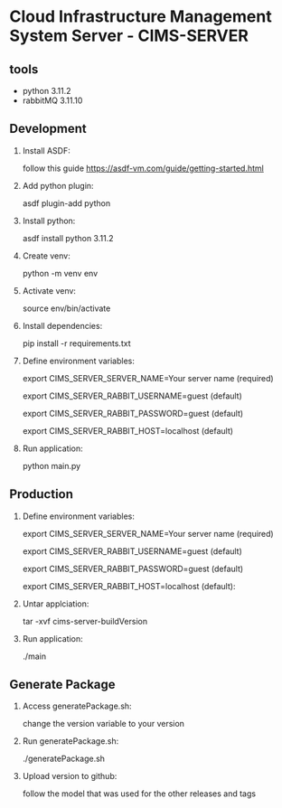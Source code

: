 # Cloud Infrastructure Management System Server - CIMS-SERVER

## tools

- python 3.11.2
- rabbitMQ 3.11.10

## Development

1. Install ASDF:

   follow this guide <https://asdf-vm.com/guide/getting-started.html>

2. Add python plugin:

   asdf plugin-add python

3. Install python:

   asdf install python 3.11.2

4. Create venv:

   python -m venv env

5. Activate venv:

   source env/bin/activate

6. Install dependencies:

   pip install -r requirements.txt

7. Define environment variables:

   export CIMS_SERVER_SERVER_NAME=Your server name (required)

   export CIMS_SERVER_RABBIT_USERNAME=guest (default)

   export CIMS_SERVER_RABBIT_PASSWORD=guest (default)

   export CIMS_SERVER_RABBIT_HOST=localhost (default)

8. Run application:

   python main.py

## Production

1. Define environment variables:

   export CIMS_SERVER_SERVER_NAME=Your server name (required)

   export CIMS_SERVER_RABBIT_USERNAME=guest (default)

   export CIMS_SERVER_RABBIT_PASSWORD=guest (default)

   export CIMS_SERVER_RABBIT_HOST=localhost (default):

2. Untar applciation:

   tar -xvf cims-server-buildVersion

3. Run application:

   ./main

## Generate Package

1. Access generatePackage.sh:

   change the version variable to your version

2. Run generatePackage.sh:

   ./generatePackage.sh

3. Upload version to github:

   follow the model that was used for the other releases and tags
